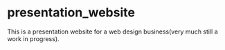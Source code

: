 # presentation_website
This is a presentation website for a web design business(very much still a work in progress).
